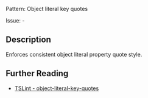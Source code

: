 Pattern: Object literal key quotes

Issue: -

## Description

Enforces consistent object literal property quote style.

## Further Reading

* [TSLint - object-literal-key-quotes](https://palantir.github.io/tslint/rules/object-literal-key-quotes)